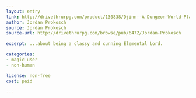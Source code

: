 ```yaml
---
layout: entry
link: http://drivethrurpg.com/product/130838/Djinn--A-Dungeon-World-Playbook
author: Jordan Prokosch
source: Jordan Prokosch
source-url: http://drivethrurpg.com/browse/pub/6472/Jordan-Prokosch

excerpt: ...about being a classy and cunning Elemental Lord.

categories:
- magic user
- non-human

license: non-free
cost: paid

---
```

